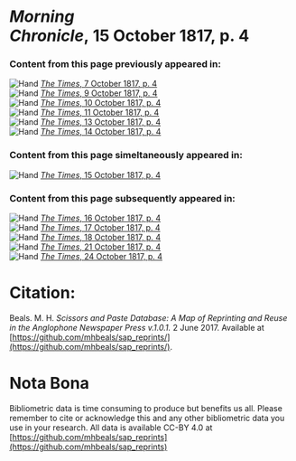 # *Morning Chronicle*, 15 October 1817, p. 4  
  
### Content from this page previously appeared in:  
![Hand](http://scissorsandpaste.net/wp-content/uploads/2017/06/smallhandpointer.png) [*The Times*, 7 October 1817, p. 4](https://mhbeals.github.io/sap_html/The-Times/The-Times-7-October-1817-p-4)  
![Hand](http://scissorsandpaste.net/wp-content/uploads/2017/06/smallhandpointer.png) [*The Times*, 9 October 1817, p. 4](https://mhbeals.github.io/sap_html/The-Times/The-Times-9-October-1817-p-4)  
![Hand](http://scissorsandpaste.net/wp-content/uploads/2017/06/smallhandpointer.png) [*The Times*, 10 October 1817, p. 4](https://mhbeals.github.io/sap_html/The-Times/The-Times-10-October-1817-p-4)  
![Hand](http://scissorsandpaste.net/wp-content/uploads/2017/06/smallhandpointer.png) [*The Times*, 11 October 1817, p. 4](https://mhbeals.github.io/sap_html/The-Times/The-Times-11-October-1817-p-4)  
![Hand](http://scissorsandpaste.net/wp-content/uploads/2017/06/smallhandpointer.png) [*The Times*, 13 October 1817, p. 4](https://mhbeals.github.io/sap_html/The-Times/The-Times-13-October-1817-p-4)  
![Hand](http://scissorsandpaste.net/wp-content/uploads/2017/06/smallhandpointer.png) [*The Times*, 14 October 1817, p. 4](https://mhbeals.github.io/sap_html/The-Times/The-Times-14-October-1817-p-4)  
  
### Content from this page simeltaneously appeared in:  
![Hand](http://scissorsandpaste.net/wp-content/uploads/2017/06/smallhandpointer.png) [*The Times*, 15 October 1817, p. 4](https://mhbeals.github.io/sap_html/The-Times/The-Times-15-October-1817-p-4)  
  
### Content from this page subsequently appeared in:  
![Hand](http://scissorsandpaste.net/wp-content/uploads/2017/06/smallhandpointer.png) [*The Times*, 16 October 1817, p. 4](https://mhbeals.github.io/sap_html/The-Times/The-Times-16-October-1817-p-4)  
![Hand](http://scissorsandpaste.net/wp-content/uploads/2017/06/smallhandpointer.png) [*The Times*, 17 October 1817, p. 4](https://mhbeals.github.io/sap_html/The-Times/The-Times-17-October-1817-p-4)  
![Hand](http://scissorsandpaste.net/wp-content/uploads/2017/06/smallhandpointer.png) [*The Times*, 18 October 1817, p. 4](https://mhbeals.github.io/sap_html/The-Times/The-Times-18-October-1817-p-4)  
![Hand](http://scissorsandpaste.net/wp-content/uploads/2017/06/smallhandpointer.png) [*The Times*, 21 October 1817, p. 4](https://mhbeals.github.io/sap_html/The-Times/The-Times-21-October-1817-p-4)  
![Hand](http://scissorsandpaste.net/wp-content/uploads/2017/06/smallhandpointer.png) [*The Times*, 24 October 1817, p. 4](https://mhbeals.github.io/sap_html/The-Times/The-Times-24-October-1817-p-4)  


# Citation: 

Beals. M. H. *Scissors and Paste Database: A Map of Reprinting and Reuse in the Anglophone Newspaper Press v.1.0.1.* 2 June 2017. Available at [https://github.com/mhbeals/sap_reprints/](https://github.com/mhbeals/sap_reprints/). 

# Nota Bona

Bibliometric data is time consuming to produce but benefits us all. Please remember to cite or acknowledge this and any other bibliometric data you use in your research. All data is available CC-BY 4.0 at [https://github.com/mhbeals/sap_reprints](https://github.com/mhbeals/sap_reprints)